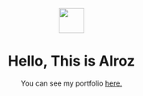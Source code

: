 <p align="center">
<img src="https://github.com/rajk3770/Github-Profile-Readme-Creator/blob/master/images/person.ico"  align="center" height="50"/>
</p>

<h1 align="center"> Hello, This is Alroz </h1>
<p align="center">
You can see my portfolio <a href="https://alroz77.github.io/alirozikin/">
here.</a>
</p>
<br/>
